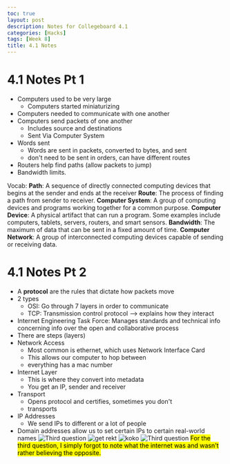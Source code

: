 ```yaml
---
toc: true
layout: post
description: Notes for Collegeboard 4.1
categories: [Hacks]
tags: [Week 8]
title: 4.1 Notes
---
```


# 4.1 Notes Pt 1
- Computers used to be very large
    - Computers started miniaturizing 
- Computers needed to communicate with one another
- Computers send packets of one another
    - Includes source and destinations
    - Sent Via Computer System
- Words sent
    - Words are sent in packets, converted to bytes, and sent
    - don't need to be sent in orders, can have different routes
- Routers help find paths (allow packets to jump)
- Bandwidth limits. 

Vocab:
**Path**: A sequence of directly connected computing devices that begins at the sender and ends at the receiver
**Route**: The process of finding a path from sender to receiver. 
**Computer System**: A group of computing devices and programs working together for a common purpose.
**Computer Device**: A physical artifact that can run a program. Some examples include computers, tablets, servers, routers, and smart sensors.
**Bandwidth**: The maximum of data that can be sent in a fixed amount of time.
**Computer Network**: A group of interconnected computing devices capable of sending or receiving data.

# 4.1 Notes Pt 2
- A **protocol** are the rules that dictate how packets move
- 2 types
    - OSI: Go through 7 layers in order to communicate
    - TCP: Transmission control protocol --> explains how they interact
- Internet Engineering Task Force: Manages standards and technical info concerning info over the open and collaborative process
- There are steps (layers)
- Network Access
    - Most common is ethernet, which uses Network Interface Card
    - This allows our computer to hop between
    - everything has a mac number
- Internet Layer
    - This is where they convert into metadata
    - You get an IP, sender and receiver
- Transport
    - Opens protocol and certifies, sometimes you don't
    - transports
- IP Addresses
    - We send IPs to different or a lot of people
- Domain addresses allow us to set certain IPs to certain real-world names
![]({{site.baseurl}}/images/sum.png "Third question")
![]({{site.baseurl}}/images/ikea.png "get rekt")
![]({{site.baseurl}}/images/koko.png "koko")
![]({{site.baseurl}}/images/azeeminggiskhankhan.png "Third question")
<mark>For the third question, I simply forgot to note what the internet was and wasn't rather believing the opposite.</mark>